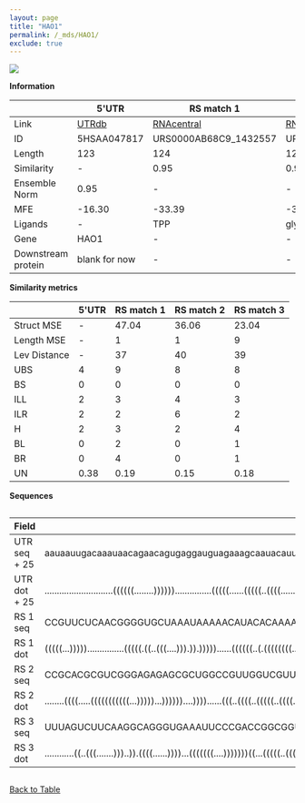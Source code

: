 ```yaml
---
layout: page
title: "HAO1"
permalink: /_mds/HAO1/
exclude: true
---
```




![](../../alns_9.28.22/aln_5HSAA047817_0.976.png?raw=true)


**Information**

| | 5'UTR       | RS match 1   | RS match 2  | RS match 3 |
| ---- | ----------- | ----------- | ----------- | ----------- |
| Link | <a href="http://utrdb.ba.itb.cnr.it/getutr/5HSAA047817/1" target="_blank" rel="noopener noreferrer">UTRdb</a>   | <a href="https://rnacentral.org/rna/URS0000AB68C9/1432557" target="_blank" rel="noopener noreferrer">RNAcentral</a>     |<a href="https://rnacentral.org/rna/URS0000C43629/908627" target="_blank" rel="noopener noreferrer">RNAcentral</a>  | <a href="https://rnacentral.org/rna/URS0000C1E8C0/1423790" target="_blank" rel="noopener noreferrer">RNAcentral</a>   |
| ID | 5HSAA047817     | URS0000AB68C9_1432557     | URS0000C43629_908627     | URS0000C1E8C0_1423790     |
| Length | 123     |  124    | 124   |  120    |
| Similarity | - | 0.95 | 0.95 | 0.94 |
| Ensemble Norm | 0.95 | - | - | - |
| MFE | -16.30 | -33.39 | -34.88 | -30.69 |
| Ligands | - | TPP | glycine | FMN |
| Gene | HAO1 | - | - | - |
| Downstream protein | blank for now    |    -    | -  | - |


**Similarity metrics**

| | 5'UTR       | RS match 1   | RS match 2  | RS match 3 |
| ---- | ----------- | ----------- | ----------- | ----------- |
| Struct MSE | - | 47.04 | 36.06 | 23.04 |
| Length MSE | - | 1 | 1 | 9 |
| Lev Distance | - | 37 | 40 | 39 |
| UBS| 4 | 9 | 8 | 8 |
| BS | 0 | 0 | 0 | 0 |
| ILL | 2 | 3 | 4 | 3 |
| ILR | 2 | 2 | 6 | 2 |
| H | 2 | 3 | 2 | 4 |
| BL | 0 | 2 | 0 | 1 |
| BR | 0 | 4 | 0 | 1 |
| UN | 0.38 | 0.19 | 0.15 | 0.18 |

**Sequences**


<div style="overflow-x:auto;">

<table>
<colgroup>
<col width="30%" />
<col width="70%" />
</colgroup>
<thead>
<tr class="header">
<th>Field</th>
<th>Description</th>
</tr>
</thead>
<tbody>
<tr>
<td markdown="span">UTR seq + 25 </td>
<td markdown="span"> aauaauugacaaauaacagaacagugaggauguagaaagcaauacauuaaaaaaaaaaaaacaacgaacuccaucugggauagcaauaaccugugaaaATGCTCCCCCGGCTAATTTGTATCA </td>
</tr>
<tr>
<td markdown="span">UTR dot + 25  </td>
<td markdown="span"> ............................((((((........))))))...............(((((......(((((..((((..............))))..)))))....)))))....
</td>
</tr>


<tr>
<td markdown="span">RS 1 seq </td>
<td markdown="span"> CCGUUCUCAACGGGGUGCUAAAUAAAAACAUACACAAAAUCAUUCGAUCUGCGUAUGGGCUGAGAGAUACCCGUCGAACCUGAUCCGGAUAAUGCCGGCGAAGGGAUUUGAGGCUUAUCUCAAG
</td>
</tr>


<tr>
<td markdown="span">RS 1 dot </td>
<td markdown="span"> (((((...)))))...............(((((.((..(((....))).)).)))))......((((((..(.((((((((...((((......))))....))).))))).)..))))))...
</td>
</tr>


<tr>
<td markdown="span">RS 2 seq </td>
<td markdown="span"> CCGCACGCGUCGGGAGAGAGCGCUGGCCGUUGGUCGUUCGUGUUCAAAACGACAUAAAAACGAAGCCGCGCCGCCGAAGGGGCACACCCACAAACUCUCAGGCAAAAGGACCGGCCGCGUCGAA
</td>
</tr>


<tr>
<td markdown="span">RS 2 dot </td>
<td markdown="span"> ........((((.....(((((((((((...)))))...))))))....))))......(((..((((..(((((..((((.............))))..)))....))..))))..)))....
</td>
</tr>


<tr>
<td markdown="span">RS 3 seq </td>
<td markdown="span"> UUUAGUCUUCAAGGCAGGGUGAAAUUCCCGACCGGCGGUAAAGUCCGCAACCCACUAUUUUUGUAGUGGCUGAACCCGUAAUGGUACCGAUAGUUAUAGUCUAGAUGGGAGAAGUUAAUU
</td>
</tr>


<tr>
<td markdown="span">RS 3 dot </td>
<td markdown="span"> ............((..(((.......)))..)).((((......))))...(((((((....)))))))((...(((((..(((.((...........))))).)))))...))......
</td>
</tr>

</tbody>
</table>


</div>


[Back to Table](../../display)
